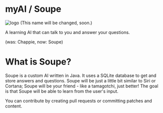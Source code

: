 
# myAI / Soupe

![logo](http://i.imgur.com/KNQeRuR.png)
(This name will be changed, soon.)

A learning AI that can talk to you and answer your questions.

(was: Chappie, now: Soupe)

# What is Soupe?
Soupe is a custom AI written in Java. It uses a SQLite database to get and store answers and questions.
Soupe will be just a little bit similar to Siri or Cortana; Soupe will be your friend - like a tamagotchi, just better!
The goal is that Soupe will be able to learn from the user's input. 

You can contribute by creating pull requests or committing patches and content.